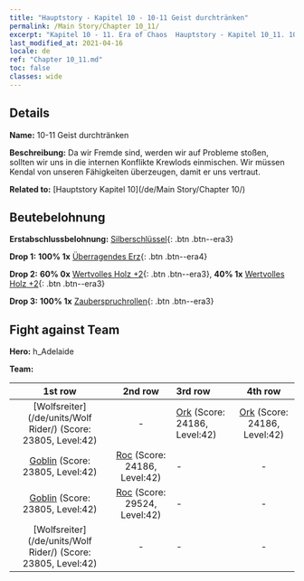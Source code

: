 ```yaml
---
title: "Hauptstory - Kapitel 10 - 10-11 Geist durchtränken"
permalink: /Main Story/Chapter 10_11/
excerpt: "Kapitel 10 - 11. Era of Chaos  Hauptstory - Kapitel 10_11. 10-11 Geist durchtränken"
last_modified_at: 2021-04-16
locale: de
ref: "Chapter 10_11.md"
toc: false
classes: wide
---
```


## Details

 **Name:** 10-11 Geist durchtränken

 **Beschreibung:** Da wir Fremde sind, werden wir auf Probleme stoßen, sollten wir uns in die internen Konflikte Krewlods einmischen. Wir müssen Kendal von unseren Fähigkeiten überzeugen, damit er uns vertraut.

 **Related to:** [Hauptstory Kapitel 10](/de/Main Story/Chapter 10/)

## Beutebelohnung

 **Erstabschlussbelohnung:** [Silberschlüssel](/de/Items/con_693/){: .btn .btn--era3}

 **Drop 1:** **100% 1x** [Überragendes Erz](/de/Items/mat_33/){: .btn .btn--era4}

 **Drop 2:** **60% 0x** [Wertvolles Holz +2](/de/Items/mat_27/){: .btn .btn--era3}, **40% 1x** [Wertvolles Holz +2](/de/Items/mat_27/){: .btn .btn--era3}

 **Drop 3:** **100% 1x** [Zauberspruchrollen](/de/Items/con_694/){: .btn .btn--era3}


## Fight against Team
 **Hero:** h_Adelaide

 **Team:**


  | 1st row | 2nd row | 3rd row | 4th row |
  |:----:|:----:|:----|:----:|
  | [Wolfsreiter](/de/units/Wolf Rider/) (Score: 23805, Level:42)  | - | [Ork](/de/units/Orc/) (Score: 24186, Level:42)  | [Ork](/de/units/Orc/) (Score: 24186, Level:42)  |
  | [Goblin](/de/units/Goblin/) (Score: 23805, Level:42)  | [Roc](/de/units/Roc/) (Score: 24186, Level:42)  | - | - |
  | [Goblin](/de/units/Goblin/) (Score: 23805, Level:42)  | [Roc](/de/units/Roc/) (Score: 29524, Level:42)  | - | - |
  | [Wolfsreiter](/de/units/Wolf Rider/) (Score: 23805, Level:42)  | - | - | - |


